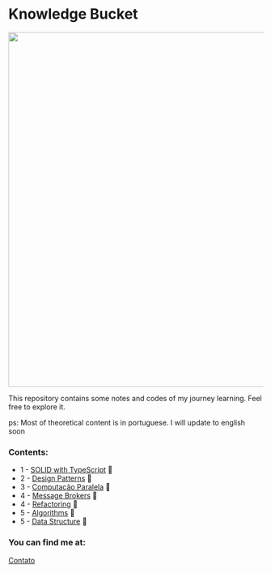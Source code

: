 # Knowledge Bucket

<img src="https://i.ibb.co/42vfMqF/knowledge-bucket.png" width="700">


This repository contains some notes and codes of my journey learning. 
Feel free to explore it.

ps: Most of theoretical content is in portuguese. I will update to english soon

### Contents:
* 1 - [SOLID with TypeScript](SOLID-TS) :file_folder:
* 2 - [Design Patterns](DesignPatterns) :file_folder:
* 3 - [Computação Paralela](ComputacaoParalela) :file_folder:
* 4 - [Message Brokers](mensageria) :file_folder:
* 4 - [Refactoring](refactoring) :file_folder:
* 5 - [Algorithms](Algoritmos/) :file_folder:
* 5 - [Data Structure](DataStructure/) :file_folder:

### You can find me at: 

[Contato](https://linktr.ee/juliomiguel)



